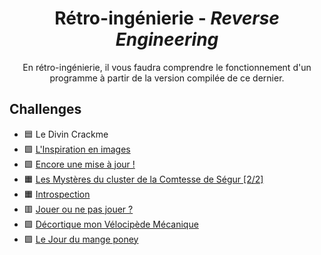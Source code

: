 <div align="center">
  <h1>Rétro-ingénierie - <i>Reverse Engineering</i></h1>
  <p>
    En rétro-ingénierie, il vous faudra comprendre le fonctionnement d'un programme à partir de la version compilée de ce dernier.
  </p>
</div>

## Challenges
- 🟦 Le Divin Crackme
- 🟩 [L'Inspiration en images](LInspirationEnImages)
- 🟩 [Encore une mise à jour !](encore-une-mise-a-jour)
- 🟧 [Les Mystères du cluster de la Comtesse de Ségur [2/2]](../AnalyseForensique/MysteresClusterComtesseSegur)
- 🟧 [Introspection](introspection)
- 🟥 [Jouer ou ne pas jouer ?](JouerOuNePasJouer)
- 🟪 [Décortique mon Vélocipède Mécanique](decortique-mon-velocipede)
- 🟪 [Le Jour du mange poney](le-jour-du-mange-poney)
